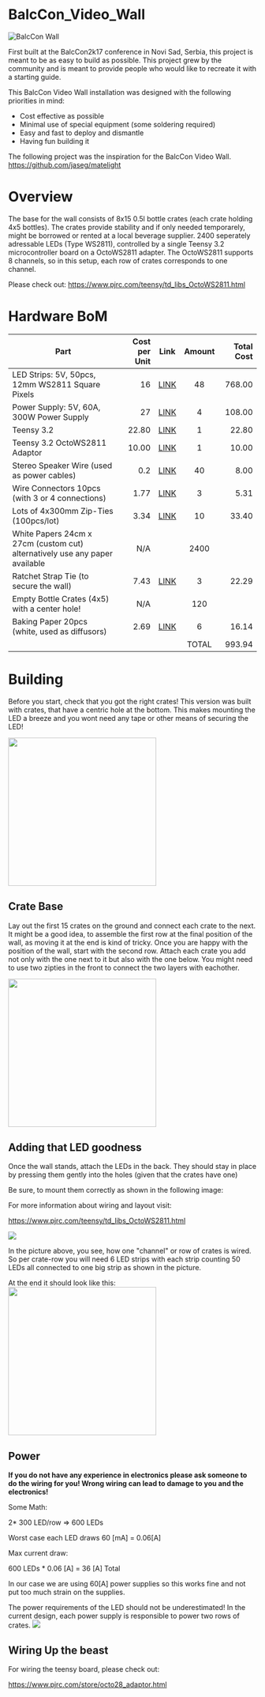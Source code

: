 # BalcCon_Video_Wall

![BalcCon Wall](media/wall_gif.gif)

First built at the BalcCon2k17 conference in Novi Sad, Serbia, this project is meant to be as easy to build as possible.
This project grew by the community and is meant to provide people who would like to recreate it with a starting guide.


This BalcCon Video Wall installation was designed with the following priorities in mind:
- Cost effective as possible
- Minimal use of special equipment (some soldering required)
- Easy and fast to deploy and dismantle
- Having fun building it




The following project was the inspiration for the BalcCon Video Wall.
https://github.com/jaseg/matelight

# Overview

The base for the wall consists of 8x15 0.5l bottle crates (each crate holding 4x5 bottles). The crates provide stability and if only needed temporarely, might be borrowed or rented at a local beverage supplier. 2400 seperately adressable LEDs (Type WS2811), controlled by a single Teensy 3.2 microcontroller board on a OctoWS2811 adapter.
The OctoWS2811 supports 8 channels, so in this setup, each row of crates corresponds to one channel.

Please check out: https://www.pjrc.com/teensy/td_libs_OctoWS2811.html


# Hardware BoM

| Part                                                                          | Cost per Unit | Link | Amount | Total Cost |
|-------------------------------------------------------------------------------|--------------:|:----:|:------:|-----------:|
| LED Strips: 5V, 50pcs, 12mm WS2811 Square Pixels                              |            16 | [LINK](https://www.aliexpress.com/item/32803645847.html?spm=a2g0o.productlist.0.0.441f20e1bwosun&algo_pvid=5711eaf1-4cf0-4df9-9c0d-b2274c4a2ce6&algo_expid=5711eaf1-4cf0-4df9-9c0d-b2274c4a2ce6-0&btsid=1dc6b135-e73a-4c0d-975e-c16f1bc40198&ws_ab_test=searchweb0_0,searchweb201602_8,searchweb201603_60) |   48   |     768.00 |
| Power Supply: 5V, 60A, 300W Power Supply                                      |            27 | [LINK](https://www.banggood.com/AC-110-220V-To-DC-5V-60A-300W-Driver-Switch-Power-Supply-Transformer-For-LED-Strip-Light-p-1094564.html?rmmds=search&cur_warehouse=CN) |    4   |     108.00 |
| Teensy 3.2                                                                    |         22.80 | [LINK](https://www.pjrc.com/store/teensy32_pins.html) |    1   |      22.80 |
| Teensy 3.2 OctoWS2811 Adaptor                                                 |         10.00 | [LINK](https://www.pjrc.com/store/octo28_adaptor.html) |    1   |      10.00 |
| Stereo Speaker Wire (used as power cables)                                    |           0.2 | [LINK]() |   40   |       8.00 |
| Wire Connectors 10pcs  (with 3 or 4 connections)                              |          1.77 | [LINK](https://www.aliexpress.com/item/32875751312.html?spm=a2g0s.8937460.0.0.62c62e0eZ1zAF1) |    3   |       5.31 |
| Lots of 4x300mm Zip-Ties (100pcs/lot)                                           |          3.34 | [LINK](https://www.aliexpress.com/item/33046656080.html?spm=a2g0o.productlist.0.0.457711abtB9bWJ&algo_pvid=d6c8c6b9-2f94-4266-99e1-77a1d78349ad&algo_expid=d6c8c6b9-2f94-4266-99e1-77a1d78349ad-6&btsid=723c11c6-0c6e-4ee4-8d97-53ee8c822230&ws_ab_test=searchweb0_0,searchweb201602_8,searchweb201603_60) |   10   |      33.40 |
| White Papers 24cm x 27cm (custom cut)  alternatively use any paper available  |           N/A |      |  2400  |            |
| Ratchet Strap Tie (to secure the wall)                                        |          7.43 | [LINK](https://www.aliexpress.com/item/33047604146.html?spm=a2g0o.productlist.0.0.1c057175My65AY&algo_pvid=0357540a-9835-4c6c-a21b-befc95663585&algo_expid=0357540a-9835-4c6c-a21b-befc95663585-1&btsid=2904f696-ae21-451b-8135-08546c64ef44&ws_ab_test=searchweb0_0,searchweb201602_8,searchweb201603_60) |    3   |      22.29 |
| Empty Bottle Crates (4x5) with a center hole!                                 |           N/A |      |   120  |            |
| Baking Paper 20pcs (white, used as diffusors)                                 |          2.69 | [LINK](https://www.aliexpress.com/item/32965656584.html?spm=a2g0s.8937460.0.0.62c62e0eZ1zAF1) |    6   |      16.14 |
|                                                                               |               |      |  TOTAL |     993.94 |


# Building

Before you start, check that you got the right crates! This version was built with crates, that have a centric hole at the bottom. This makes mounting the LED a breeze and you wont need any tape or other means of securing the LED! 

<img src="media/crate_bottom.jpg" width="300"> 

## Crate Base

Lay out the first 15 crates on the ground and connect each crate to the next. It might be a good idea, to assemble the first row at the final position of the wall, as moving it at the end is kind of tricky.
Once you are happy with the position of the wall, start with the second row. Attach each crate you add not only with the one next to it but also with the one below. 
You might need to use two zipties in the front to connect the two layers with eachother.


<img src="media/wall_zipties.jpg" width="300"> 



## Adding that LED goodness

Once the wall stands, attach the LEDs in the back. They should stay in place by pressing them gently into the holes (given that the crates have one) 

Be sure, to mount them correctly as shown in the following image:

For more information about wiring and layout visit:

https://www.pjrc.com/teensy/td_libs_OctoWS2811.html


<img src="media/LED_layout.jpg"> 


In the picture above, you see, how one "channel" or row of crates is wired. So per crate-row you will need 6 LED strips with each strip counting 50 LEDs all connected to one big strip as shown in the picture.

At the end it should look like this:
<img src="media/led_rows.jpg" width="300"> 

## Power

**If you do not have any experience in electronics please ask someone to do the wiring for you! 
Wrong wiring can lead to damage to you and the electronics!** 

Some Math:

2* 300 LED/row => 600 LEDs 

Worst case each LED draws 60 [mA] = 0.06[A]

Max current draw:

600 LEDs * 0.06 [A] = 36 [A] Total

In our case we are using 60[A] power supplies so this works fine and not put too much strain on the supplies.

The power requirements of the LED should not be underestimated! 
In the current design, each power supply is responsible to power two rows of crates. 
<img src="media/power_groups.jpg"> 




## Wiring Up the beast

For wiring the teensy board, please check out:

https://www.pjrc.com/store/octo28_adaptor.html




